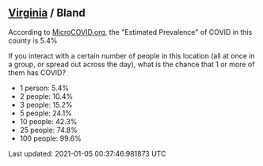 
## [Virginia](/united-states/virginia) / Bland

According to [MicroCOVID.org](http://microcovid.org),
the "Estimated Prevalence" of COVID in this county is 5.4%

If you interact with a certain number of people in this location
(all at once in a group, or spread out across the day), what is the chance that
1 or more of them has COVID?

- 1 person: 5.4%
- 2 people: 10.4%
- 3 people: 15.2%
- 5 people: 24.1%
- 10 people: 42.3%
- 25 people: 74.8%
- 100 people: 99.6%

Last updated: 2021-01-05 00:37:46.981873 UTC
